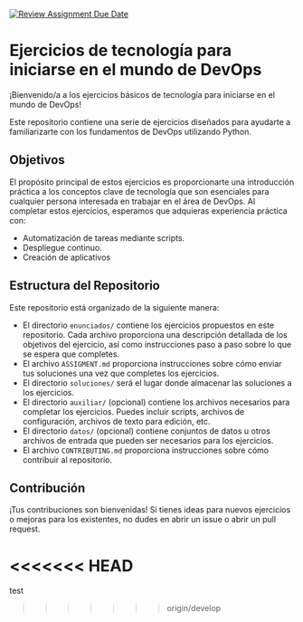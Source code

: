 [![Review Assignment Due Date](https://classroom.github.com/assets/deadline-readme-button-24ddc0f5d75046c5622901739e7c5dd533143b0c8e959d652212380cedb1ea36.svg)](https://classroom.github.com/a/W35WRhBJ)
# Ejercicios de tecnología para iniciarse en el mundo de DevOps

¡Bienvenido/a a los ejercicios básicos de tecnología para iniciarse en el mundo de DevOps! 

Este repositorio contiene una serie de ejercicios diseñados para ayudarte a familiarizarte con los fundamentos de DevOps utilizando Python.

## Objetivos
El propósito principal de estos ejercicios es proporcionarte una introducción práctica a los conceptos clave de tecnología que son esenciales para cualquier persona interesada en trabajar en el área de DevOps. Al completar estos ejercicios, esperamos que adquieras experiencia práctica con:
- Automatización de tareas mediante scripts.
- Despliegue continuo.
- Creación de aplicativos

## Estructura del Repositorio
Este repositorio está organizado de la siguiente manera:
- El directorio `enunciados/` contiene los ejercicios propuestos en este repositorio. Cada archivo proporciona una descripción detallada de los objetivos del ejercicio, así como instrucciones paso a paso sobre lo que se espera que completes.
- El archivo `ASSIGMENT.md` proporciona instrucciones sobre cómo enviar tus soluciones una vez que completes los ejercicios.
- El directorio `soluciones/` será el lugar donde almacenar las soluciones a los ejercicios.
- El directorio `auxiliar/` (opcional) contiene los archivos necesarios para completar los ejercicios. Puedes incluir scripts, archivos de configuración, archivos de texto para edición, etc.
- El directorio `datos/` (opcional) contiene conjuntos de datos u otros archivos de entrada que pueden ser necesarios para los ejercicios.
- El archivo `CONTRIBUTING.md` proporciona instrucciones sobre cómo contribuir al repositorio.

## Contribución
¡Tus contribuciones son bienvenidas! Si tienes ideas para nuevos ejercicios o mejoras para los existentes, no dudes en abrir un issue o abrir un pull request.


<<<<<<< HEAD
=======
test
>>>>>>> origin/develop
